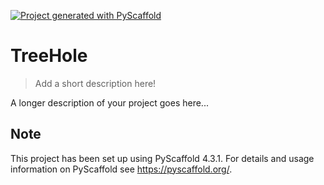 <!-- These are examples of badges you might want to add to your README:
     please update the URLs accordingly

[![Built Status](https://api.cirrus-ci.com/github/<USER>/TreeHole.svg?branch=main)](https://cirrus-ci.com/github/<USER>/TreeHole)
[![ReadTheDocs](https://readthedocs.org/projects/TreeHole/badge/?version=latest)](https://TreeHole.readthedocs.io/en/stable/)
[![Coveralls](https://img.shields.io/coveralls/github/<USER>/TreeHole/main.svg)](https://coveralls.io/r/<USER>/TreeHole)
[![PyPI-Server](https://img.shields.io/pypi/v/TreeHole.svg)](https://pypi.org/project/TreeHole/)
[![Conda-Forge](https://img.shields.io/conda/vn/conda-forge/TreeHole.svg)](https://anaconda.org/conda-forge/TreeHole)
[![Monthly Downloads](https://pepy.tech/badge/TreeHole/month)](https://pepy.tech/project/TreeHole)
[![Twitter](https://img.shields.io/twitter/url/http/shields.io.svg?style=social&label=Twitter)](https://twitter.com/TreeHole)
-->

[![Project generated with PyScaffold](https://img.shields.io/badge/-PyScaffold-005CA0?logo=pyscaffold)](https://pyscaffold.org/)

# TreeHole

> Add a short description here!

A longer description of your project goes here...


<!-- pyscaffold-notes -->

## Note

This project has been set up using PyScaffold 4.3.1. For details and usage
information on PyScaffold see https://pyscaffold.org/.
